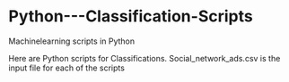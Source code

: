 # Python---Classification-Scripts
Machinelearning scripts in Python

Here are Python scripts for Classifications.
Social_network_ads.csv is the input file for each of the scripts

